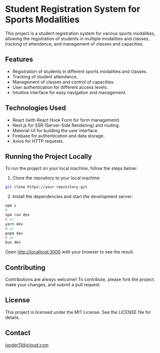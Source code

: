# Student Registration System for Sports Modalities

This project is a student registration system for various sports modalities, allowing the registration of students in multiple modalities and classes, tracking of attendance, and management of classes and capacities.

## Features

- Registration of students in different sports modalities and classes.
- Tracking of student attendance.
- Management of classes and control of capacities.
- User authentication for different access levels.
- Intuitive interface for easy navigation and management.

## Technologies Used

- React (with React Hook Form for form management)
- Next.js for SSR (Server-Side Rendering) and routing.
- Material-UI for building the user interface.
- Firebase for authentication and data storage.
- Axios for HTTP requests.

## Running the Project Locally

To run the project on your local machine, follow the steps below:
1. Clone the repository to your local machine:
```bash
git clone https://your-repository.git
   ```
2. Install the dependencies and start the development server:
   
```bash
npm i
# 
npm run dev
# or
yarn dev
# or
pnpm dev
# or
bun dev
```

Open [http://localhost:3000](http://localhost:3000) with your browser to see the result.

## Contributing

Contributions are always welcome! To contribute, please fork the project, make your changes, and submit a pull request.

## License

This project is licensed under the MIT License. See the LICENSE file for details.

## Contact
londer11@icloud.com
